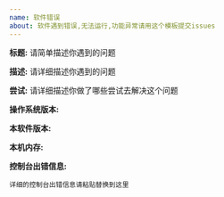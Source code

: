 ```yaml
---
name: 软件错误
about: 软件遇到错误,无法运行,功能异常请用这个模板提交issues
---
```


**标题:** 请简单描述你遇到的问题

**描述:** 请详细描述你遇到的问题

**尝试:** 请详细描述你做了哪些尝试去解决这个问题

**操作系统版本:** 

**本软件版本:** 

**本机内存:**

**控制台出错信息:**

``详细的控制台出错信息请粘贴替换到这里`` 
